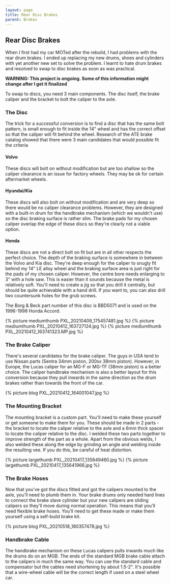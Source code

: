```yaml
---
layout: page
title: Rear Disc Brakes
parent: Brakes
---
```

## Rear Disc Brakes

When I first had my car MOTed after the rebuild, I had problems with the rear drum brakes. I ended up replacing my new drums, shoes and cylinders with yet another new set to solve the problem. I learnt to hate drum brakes and resolved to swap to disc brakes as soon as was practical.

**WARNING: This project is ongoing. Some of this information might change after I get it finalized**

To swap to discs, you need 3 main components. The disc itself, the brake caliper and the bracket to bolt the caliper to the axle.

### The Disc
The trick for a successful conversion is to find a disc that has the same bolt pattern, is small enough to fit inside the 14" wheel and has the correct offset so that the caliper will fit behind the wheel. Research of the ATE brake catalog showed that there were 3 main candidates that would possible fit the criteria

#### Volvo
These discs will bolt on without modification but are too shallow so the caliper clearance is an issue for factory wheels. They may be ok for certain aftermarket wheels. 

#### Hyundai/Kia
These discs will also bolt on without modification and are very deep so there would be no caliper clearance problems. However, they are designed with a built-in drum for the handbrake mechanism (which we wouldn't use) so the disc braking surface is rather slim. The brake pads for my chosen caliper overlap the edge of these discs so they're clearly not a viable option.

#### Honda
These discs are not a direct bolt on fit but are in all other respects the perfect choice. The depth of the braking surface is somewhere in between the Volvo and Kia disc. They're deep enough for the caliper to snugly fit behind my 14" LE alloy wheel and the braking surface area is just right for the pads of my chosen caliper. However, the centre bore needs enlarging to 3" with a hole saw. This is easier than it sounds because the metal is relatively soft. You'll need to create a jig so that you drill it centrally, but should be quite achievable with a hand drill. If you want to, you can also drill two countersunk holes for the grub screws.

The Borg & Beck part number of this disc is BBD5071 and is used on the 1996-1998 Honda Accord.

{% picture mediumthumb PXL_20210409_175457481.jpg %}
{% picture mediumthumb PXL_20210412_163727124.jpg %}
{% picture mediumthumb PXL_20210412_163741323.MP.jpg %}


### The Brake Caliper
There's several candidates for the brake caliper. The guys in USA tend to use Nissan parts (Sentra 34mm piston, 200sx 38mm piston). However, in Europe, the Lucas caliper for an MG-F or MG-TF (38mm piston) is a better choice. The caliper handbrake mechanism is also a better layout for this conversion because they pull inwards in the same direction as the drum brakes rather than towards the front of the car.

{% picture blog PXL_20210412_164001047.jpg %}

### The Mounting Bracket
The mounting bracket is a custom part. You'll need to make these yourself or get someone to make them for you. These should be made in 2 parts - the bracket to locate the caliper relative to the axle and a 6mm thick spacer to locate the caliper relative to the disc. I welded these two parts together to improve strength of the part as a whole. Apart from the obvious welds, I also welded these along the edge by grinding an angle and welding inside the resulting vee. If you do this, be careful of heat distortion.

{% picture largethumb PXL_20210417_135649460.jpg %}
{% picture largethumb PXL_20210417_135641966.jpg %}

### The Brake Hoses
Now that you've got the discs fitted and got the calipers mounted to the axle, you'll need to plumb them in. Your brake drums only needed hard lines to connect the brake slave cylinder but your new calipers are sliding calipers so they'll move during normal operation. This means that you'll need flexible brake hoses. You'll need to get these made or make them yourself using a self-build brake kit.

{% picture blog PXL_20210518_180357478.jpg %}

### Handbrake Cable
The handbrake mechanism on these Lucas calipers pulls inwards much like the drums do on an MGB. The ends of the standard MGB brake cable attach to the calipers in much the same way. You can use the standard cable and compensator but the cables need shortening by about 1.5-2". It's possible that a wire-wheel cable will be the correct length if used on a steel wheel car.
